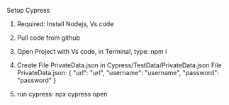 Setup Cypress

1. Required: Install Nodejs, Vs code

2. Pull code from github

3. Open Project with Vs code, in Terminal, type: npm i

4. Create File PrivateData.json in Cypress/TestData/PrivateData.json
   File PrivateData.json: {
     "url": "url",
      "username": "username",
     "password": "password"
   }

5. run cypress: npx cypress open